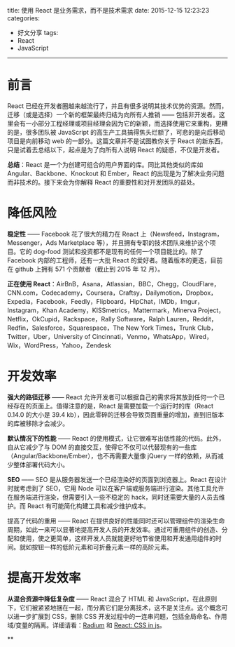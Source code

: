 title: 使用 React 是业务需求，而不是技术需求
date: 2015-12-15 12:23:23
categories:
  - 好文分享
tags:
  - React
  - JavaScript
---

# 前言

React 已经在开发者圈越来越流行了，并且有很多说明其技术优势的资源。然而，迁移（或是选择）一个新的框架最终归结为向所有人推销 —— 包括非开发者。这里会有一小部分工程经理或项目经理会因为它的新颖，而选择使用它来重构，更糟的是，很多团队被 JavaScript 的高生产工具搞得焦头烂额了，可悲的是向后移动项目是向前移动 web 的一部分。这篇文章并不是试图教你关于 React 的新东西，只是试着去总结以下，起点是为了向所有人说明 React 的疑惑，不仅是开发者。

**总结**：React 是一个为创建可组合的用户界面的库。同比其他类似的库如  Angular、Backbone、Knockout 和 Ember，React 的出现是为了解决业务问题而非技术的。接下来会为你解释 React 的重要性和对开发团队的益处。

# 降低风险

**稳定性** —— Facebook 花了很大的精力在 React 上（Newsfeed，Instagram，Messenger，Ads Marketplace 等），并且拥有专职的技术团队来维护这个项目。它的 dog-food 测试和投资都不是现有的任何一个项目能比的。除了 Facebook 内部的工程师，还有一大批 React 的爱好者。随着版本的更迭，目前在 github 上拥有 571 个贡献者（截止到 2015 年 12 月）。

**正在使用 React**：AirBnB，Asana，Atlassian，BBC，Chegg，CloudFlare，CNN.com，Codecademy，Coursera，Craftsy，Dailymotion，Dropbox，Expedia，Facebook，Feedly，Flipboard，HipChat，IMDb，Imgur，Instagram，Khan Academy，KISSmetrics，Mattermark，Minerva Project，Netflix，OkCupid，Rackspace，Rally Software，Ralph Lauren，Reddit，Redfin，Salesforce，Squarespace，The New York Times，Trunk Club，Twitter，Uber，University of Cincinnati，Venmo，WhatsApp，Wired，Wix，WordPress，Yahoo，Zendesk

# 开发效率

**强大的路径迁移** —— React 允许开发者可以根据自己的需求将其放到任何一个已经存在的页面上。值得注意的是，React 是需要加载一个运行时的库（React 0.14.0 的大小是 39.4 kb），因此零碎的迁移会导致页面重量的增加，直到旧版本的库被移除才会减少。

**默认情况下的性能** —— React 的使用模式，让它很难写出低性能的代码。此外，自从它减少了与 DOM 的直接交互，使得它不仅可以代替现有的一些库（Angular/Backbone/Ember），也不再需要大量像 jQuery 一样的依赖，从而减少整体部署代码大小。

**SEO** —— SEO 是从服务器发送一个已经渲染好的页面到浏览器上。React 在设计时就考虑到了 SEO，它用 Node 可以在客户端或服务端进行渲染。其他工具允许在服务端进行渲染，但需要引入一些不稳定的 hack，同时还需要大量的人员去维护。而 React 有可能简化构建工具和减少维护成本。

提高了代码的重用 —— React 在提供良好的性能同时还可以管理组件的渲染生命周期，如此一来可以显著地提高开发人员的开发效率。通过可重用组件的创造、分配和使用，使之更简单，这样开发人员就能更好地节省使用和开发通用组件的时间。就如按钮一样的低阶元素和可折叠元素一样的高阶元素。

# 提高开发效率

**从混合资源中降低复杂度** —— React 混合了 HTML 和 JavaScript，在此原则下，它们被紧紧地捆在一起，而分离它们是分离技术，这不是关注点。这个概念可以进一步扩展到 CSS，删除 CSS 开发过程中的一连串问题，包括全局命名、作用域/变量的隔离。详细请看：[Radium](http://projects.formidablelabs.com/radium/) 和 [React: CSS in js](https://speakerdeck.com/vjeux/react-css-in-js)。

**